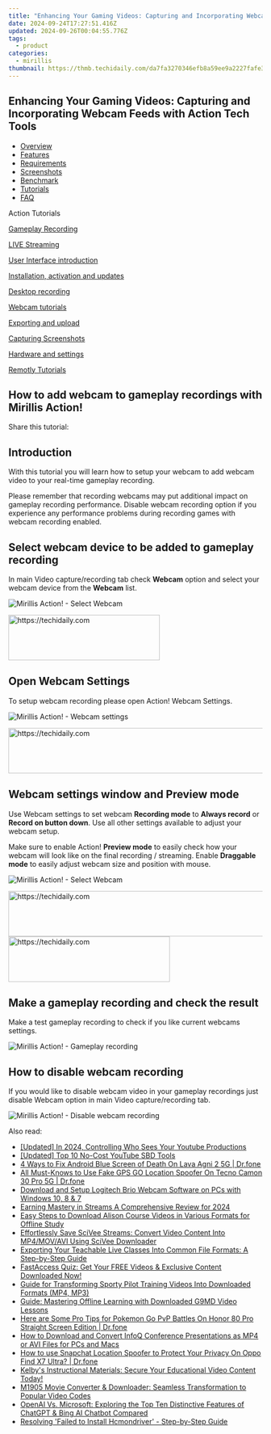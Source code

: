 ```yaml
---
title: "Enhancing Your Gaming Videos: Capturing and Incorporating Webcam Feeds with Action Tech Tools"
date: 2024-09-24T17:27:51.416Z
updated: 2024-09-26T00:04:55.776Z
tags:
  - product
categories:
  - mirillis
thumbnail: https://thmb.techidaily.com/da7fa3270346efb8a59ee9a2227fafe39fab3e8091406f28b8c4b7ad88c22375.jpg
---
```


## Enhancing Your Gaming Videos: Capturing and Incorporating Webcam Feeds with Action Tech Tools

* [Overview](https://tools.techidaily.com/mirillis/products/)
* [Features](https://tools.techidaily.com/mirillis/products/)
* [Requirements](https://tools.techidaily.com/mirillis/products/)
* [Screenshots](https://tools.techidaily.com/mirillis/products/)
* [Benchmark](https://tools.techidaily.com/mirillis/products/)
* [Tutorials](https://tools.techidaily.com/mirillis/products/)
* [FAQ](https://tools.techidaily.com/mirillis/products/)

Action Tutorials

[Gameplay Recording](https://tools.techidaily.com/mirillis/products/) 

[LIVE Streaming](https://tools.techidaily.com/mirillis/products/) 

[User Interface introduction](https://tools.techidaily.com/mirillis/products/) 

[Installation, activation and updates](https://tools.techidaily.com/mirillis/products/) 

[Desktop recording](https://tools.techidaily.com/mirillis/products/) 

[Webcam tutorials](https://tools.techidaily.com/mirillis/products/) 

[Exporting and upload](https://tools.techidaily.com/mirillis/products/) 

[Capturing Screenshots](https://tools.techidaily.com/mirillis/products/) 

[Hardware and settings](https://tools.techidaily.com/mirillis/products/) 

[Remotly Tutorials](https://remotly.com/tutorials/getting-started-with-remotly-for-windows-pc) 

## How to add webcam to gameplay recordings with Mirillis Action! 

  
 Share this tutorial:

##  Introduction 

 With this tutorial you will learn how to setup your webcam to add webcam video to your real-time gameplay recording. 

 Please remember that recording webcams may put additional impact on gameplay recording performance. Disable webcam recording option if you experience any performance problems during recording games with webcam recording enabled. 

##  Select webcam device to be added to gameplay recording 

 In main Video capture/recording tab check **Webcam**  option and select your webcam device from the **Webcam** list. 

![Mirillis Action! - Select Webcam](https://mirillis.com/res/old/gfx/tutorials/webcams/mirillis_action_webcam_select_webcam1.jpg "Select webcam device to be added to gameplay recording") 

<!-- affiliate ads begin -->
<a href="https://aidotcom.pxf.io/c/5597632/2129041/19576" target="_top" id="2129041">
  <img src="//a.impactradius-go.com/display-ad/19576-2129041" border="0" alt="https://techidaily.com" width="300" height="90"/>
</a>
<img height="0" width="0" src="https://aidotcom.pxf.io/i/5597632/2129041/19576" style="position:absolute;visibility:hidden;" border="0" />
<!-- affiliate ads end -->

##  Open Webcam Settings 

 To setup webcam recording please open Action! Webcam Settings.

![Mirillis Action! - Webcam settings](https://mirillis.com/res/old/gfx/tutorials/webcams/mirillis_action_webcam_settings.jpg "Action! Webcam Settings") 

<!-- affiliate ads begin -->
<a href="https://unicoeye.pxf.io/c/5597632/2134227/18498" target="_top" id="2134227">
  <img src="//a.impactradius-go.com/display-ad/18498-2134227" border="0" alt="https://techidaily.com" width="728" height="90"/>
</a>
<img height="0" width="0" src="https://unicoeye.pxf.io/i/5597632/2134227/18498" style="position:absolute;visibility:hidden;" border="0" />
<!-- affiliate ads end -->

##  Webcam settings window and Preview mode 

 Use Webcam settings to set webcam **Recording mode** to **Always record** or **Record on button down**. Use all other settings available to adjust your webcam setup. 

 Make sure to enable Action! **Preview mode** to easily check how your webcam will look like on the final recording / streaming. Enable **Draggable mode** to easily adjust webcam size and position with mouse. 

![Mirillis Action! - Select Webcam](https://mirillis.com/res/old/gfx/tutorials/webcams/mirillis_action_webcam_always_record.jpg "Select webcam device to be added to desktop recording") 

<!-- affiliate ads begin -->
<a href="https://aligracehair.sjv.io/c/5597632/2115937/19272" target="_top" id="2115937">
  <img src="//a.impactradius-go.com/display-ad/19272-2115937" border="0" alt="https://techidaily.com" width="728" height="90"/>
</a>
<img height="0" width="0" src="https://aligracehair.sjv.io/i/5597632/2115937/19272" style="position:absolute;visibility:hidden;" border="0" />
<!-- affiliate ads end -->

<!-- affiliate ads begin -->
<a href="https://bluettius.sjv.io/c/5597632/2139117/17108" target="_top" id="2139117">
  <img src="//a.impactradius-go.com/display-ad/17108-2139117" border="0" alt="https://techidaily.com" width="320" height="90"/>
</a>
<img height="0" width="0" src="https://bluettius.sjv.io/i/5597632/2139117/17108" style="position:absolute;visibility:hidden;" border="0" />
<!-- affiliate ads end -->

## Make a gameplay recording and check the result 

 Make a test gameplay recording to check if you like current webcams settings. 

![Mirillis Action! - Gameplay recording](https://mirillis.com/res/old/gfx/tutorials/webcams/mirillis_action_webcam_gameplay_recording_playback_webcam.jpg "Gameplay recording") 

## How to disable webcam recording 

 If you would like to disable webcam video in your gameplay recordings just disable Webcam option in main Video capture/recording tab. 

![Mirillis Action! - Disable webcam recording](https://mirillis.com/res/old/gfx/tutorials/webcams/mirillis_action_webcam_disable_webcam1.jpg "Webcam recording disabled")

<ins class="adsbygoogle"
     style="display:block"
     data-ad-format="autorelaxed"
     data-ad-client="ca-pub-7571918770474297"
     data-ad-slot="1223367746"></ins>

<ins class="adsbygoogle"
     style="display:block"
     data-ad-client="ca-pub-7571918770474297"
     data-ad-slot="8358498916"
     data-ad-format="auto"
     data-full-width-responsive="true"></ins>

<span class="atpl-alsoreadstyle">Also read:</span>
<div><ul>
<li><a href="https://facebook-video-footage.techidaily.com/updated-in-2024-controlling-who-sees-your-youtube-productions/"><u>[Updated] In 2024, Controlling Who Sees Your Youtube Productions</u></a></li>
<li><a href="https://facebook-video-share.techidaily.com/updated-top-10-no-cost-youtube-sbd-tools/"><u>[Updated] Top 10 No-Cost YouTube SBD Tools</u></a></li>
<li><a href="https://howto.techidaily.com/4-ways-to-fix-android-blue-screen-of-death-on-lava-agni-2-5g-drfone-by-drfone-fix-android-problems-fix-android-problems/"><u>4 Ways to Fix Android Blue Screen of Death On Lava Agni 2 5G | Dr.fone</u></a></li>
<li><a href="https://fake-location.techidaily.com/all-must-knows-to-use-fake-gps-go-location-spoofer-on-tecno-camon-30-pro-5g-drfone-by-drfone-virtual-android/"><u>All Must-Knows to Use Fake GPS GO Location Spoofer On Tecno Camon 30 Pro 5G | Dr.fone</u></a></li>
<li><a href="https://driver-download.techidaily.com/download-and-setup-logitech-brio-webcam-software-on-pcs-with-windows-10-8-and-7/"><u>Download and Setup Logitech Brio Webcam Software on PCs with Windows 10, 8 & 7</u></a></li>
<li><a href="https://youtube-clips.techidaily.com/earning-mastery-in-streams-a-comprehensive-review-for-2024/"><u>Earning Mastery in Streams A Comprehensive Review for 2024</u></a></li>
<li><a href="https://win-trending.techidaily.com/easy-steps-to-download-alison-course-videos-in-various-formats-for-offline-study/"><u>Easy Steps to Download Alison Course Videos in Various Formats for Offline Study</u></a></li>
<li><a href="https://win-trending.techidaily.com/effortlessly-save-scivee-streams-convert-video-content-into-mp4movavi-using-scivee-downloader/"><u>Effortlessly Save SciVee Streams: Convert Video Content Into MP4/MOV/AVI Using SciVee Downloader</u></a></li>
<li><a href="https://win-trending.techidaily.com/exporting-your-teachable-live-classes-into-common-file-formats-a-step-by-step-guide/"><u>Exporting Your Teachable Live Classes Into Common File Formats: A Step-by-Step Guide</u></a></li>
<li><a href="https://win-trending.techidaily.com/fastaccess-quiz-get-your-free-videos-and-exclusive-content-downloaded-now/"><u>FastAccess Quiz: Get Your FREE Videos & Exclusive Content Downloaded Now!</u></a></li>
<li><a href="https://win-trending.techidaily.com/guide-for-transforming-sporty-pilot-training-videos-into-downloaded-formats-mp4-mp3/"><u>Guide for Transforming Sporty Pilot Training Videos Into Downloaded Formats (MP4, MP3)</u></a></li>
<li><a href="https://win-trending.techidaily.com/guide-mastering-offline-learning-with-downloaded-g9md-video-lessons/"><u>Guide: Mastering Offline Learning with Downloaded G9MD Video Lessons</u></a></li>
<li><a href="https://pokemon-go-android.techidaily.com/here-are-some-pro-tips-for-pokemon-go-pvp-battles-on-honor-80-pro-straight-screen-edition-drfone-by-drfone-virtual-android/"><u>Here are Some Pro Tips for Pokemon Go PvP Battles On Honor 80 Pro Straight Screen Edition | Dr.fone</u></a></li>
<li><a href="https://win-trending.techidaily.com/how-to-download-and-convert-infoq-conference-presentations-as-mp4-or-avi-files-for-pcs-and-macs/"><u>How to Download and Convert InfoQ Conference Presentations as MP4 or AVI Files for PCs and Macs</u></a></li>
<li><a href="https://change-location.techidaily.com/how-to-use-snapchat-location-spoofer-to-protect-your-privacy-on-oppo-find-x7-ultra-drfone-by-drfone-virtual-android/"><u>How to use Snapchat Location Spoofer to Protect Your Privacy On Oppo Find X7 Ultra? | Dr.fone</u></a></li>
<li><a href="https://win-trending.techidaily.com/kelbys-instructional-materials-secure-your-educational-video-content-today/"><u>Kelby's Instructional Materials: Secure Your Educational Video Content Today!</u></a></li>
<li><a href="https://win-trending.techidaily.com/m1905-movie-converter-and-downloader-seamless-transformation-to-popular-video-codes/"><u>M1905 Movie Converter & Downloader: Seamless Transformation to Popular Video Codes</u></a></li>
<li><a href="https://tech-hub.techidaily.com/openai-vs-microsoft-exploring-the-top-ten-distinctive-features-of-chatgpt-and-bing-ai-chatbot-compared/"><u>OpenAI Vs. Microsoft: Exploring the Top Ten Distinctive Features of ChatGPT & Bing AI Chatbot Compared</u></a></li>
<li><a href="https://driver-error.techidaily.com/resolving-failed-to-install-hcmondriver-step-by-step-guide/"><u>Resolving 'Failed to Install Hcmondriver' - Step-by-Step Guide</u></a></li>
</ul></div>

